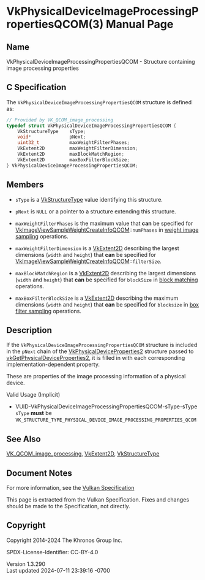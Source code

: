 # VkPhysicalDeviceImageProcessingPropertiesQCOM(3) Manual Page

## Name

VkPhysicalDeviceImageProcessingPropertiesQCOM - Structure containing
image processing properties



## <a href="#_c_specification" class="anchor"></a>C Specification

The `VkPhysicalDeviceImageProcessingPropertiesQCOM` structure is defined
as:

``` c
// Provided by VK_QCOM_image_processing
typedef struct VkPhysicalDeviceImageProcessingPropertiesQCOM {
    VkStructureType    sType;
    void*              pNext;
    uint32_t           maxWeightFilterPhases;
    VkExtent2D         maxWeightFilterDimension;
    VkExtent2D         maxBlockMatchRegion;
    VkExtent2D         maxBoxFilterBlockSize;
} VkPhysicalDeviceImageProcessingPropertiesQCOM;
```

## <a href="#_members" class="anchor"></a>Members

- `sType` is a [VkStructureType](https://registry.khronos.org/vulkan/specs/1.3-extensions/man/html/VkStructureType.html) value identifying
  this structure.

- `pNext` is `NULL` or a pointer to a structure extending this
  structure.

- <span id="limits-weightfilter-phases"></span> `maxWeightFilterPhases`
  is the maximum value that **can** be specified for
  [VkImageViewSampleWeightCreateInfoQCOM](https://registry.khronos.org/vulkan/specs/1.3-extensions/man/html/VkImageViewSampleWeightCreateInfoQCOM.html)::`numPhases`
  in <a
  href="https://registry.khronos.org/vulkan/specs/1.3-extensions/html/vkspec.html#textures-weightimage-filterphases"
  target="_blank" rel="noopener">weight image sampling</a> operations.

- <span id="limits-weightfilter-maxdimension"></span>
  `maxWeightFilterDimension` is a [VkExtent2D](https://registry.khronos.org/vulkan/specs/1.3-extensions/man/html/VkExtent2D.html)
  describing the largest dimensions (`width` and `height`) that **can**
  be specified for
  [VkImageViewSampleWeightCreateInfoQCOM](https://registry.khronos.org/vulkan/specs/1.3-extensions/man/html/VkImageViewSampleWeightCreateInfoQCOM.html)::`filterSize`.

- <span id="limits-blockmatch-maxblocksize"></span>
  `maxBlockMatchRegion` is a [VkExtent2D](https://registry.khronos.org/vulkan/specs/1.3-extensions/man/html/VkExtent2D.html) describing
  the largest dimensions (`width` and `height`) that **can** be
  specified for `blockSize` in <a
  href="https://registry.khronos.org/vulkan/specs/1.3-extensions/html/vkspec.html#textures-blockmatch"
  target="_blank" rel="noopener">block matching</a> operations.

- <span id="limits-boxfilter-maxblocksize"></span>
  `maxBoxFilterBlockSize` is a [VkExtent2D](https://registry.khronos.org/vulkan/specs/1.3-extensions/man/html/VkExtent2D.html) describing
  the maximum dimensions (`width` and `height`) that **can** be
  specified for `blocksize` in <a
  href="https://registry.khronos.org/vulkan/specs/1.3-extensions/html/vkspec.html#textures-boxfilter"
  target="_blank" rel="noopener">box filter sampling</a> operations.

## <a href="#_description" class="anchor"></a>Description

If the `VkPhysicalDeviceImageProcessingPropertiesQCOM` structure is
included in the `pNext` chain of the
[VkPhysicalDeviceProperties2](https://registry.khronos.org/vulkan/specs/1.3-extensions/man/html/VkPhysicalDeviceProperties2.html)
structure passed to
[vkGetPhysicalDeviceProperties2](https://registry.khronos.org/vulkan/specs/1.3-extensions/man/html/vkGetPhysicalDeviceProperties2.html),
it is filled in with each corresponding implementation-dependent
property.

These are properties of the image processing information of a physical
device.

Valid Usage (Implicit)

- <a
  href="#VUID-VkPhysicalDeviceImageProcessingPropertiesQCOM-sType-sType"
  id="VUID-VkPhysicalDeviceImageProcessingPropertiesQCOM-sType-sType"></a>
  VUID-VkPhysicalDeviceImageProcessingPropertiesQCOM-sType-sType  
  `sType` **must** be
  `VK_STRUCTURE_TYPE_PHYSICAL_DEVICE_IMAGE_PROCESSING_PROPERTIES_QCOM`

## <a href="#_see_also" class="anchor"></a>See Also

[VK_QCOM_image_processing](https://registry.khronos.org/vulkan/specs/1.3-extensions/man/html/VK_QCOM_image_processing.html),
[VkExtent2D](https://registry.khronos.org/vulkan/specs/1.3-extensions/man/html/VkExtent2D.html), [VkStructureType](https://registry.khronos.org/vulkan/specs/1.3-extensions/man/html/VkStructureType.html)

## <a href="#_document_notes" class="anchor"></a>Document Notes

For more information, see the <a
href="https://registry.khronos.org/vulkan/specs/1.3-extensions/html/vkspec.html#VkPhysicalDeviceImageProcessingPropertiesQCOM"
target="_blank" rel="noopener">Vulkan Specification</a>

This page is extracted from the Vulkan Specification. Fixes and changes
should be made to the Specification, not directly.

## <a href="#_copyright" class="anchor"></a>Copyright

Copyright 2014-2024 The Khronos Group Inc.

SPDX-License-Identifier: CC-BY-4.0

Version 1.3.290  
Last updated 2024-07-11 23:39:16 -0700
